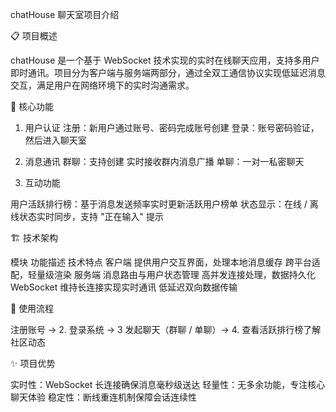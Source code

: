 chatHouse 聊天室项目介绍

📋 项目概述

chatHouse 是一个基于 WebSocket 技术实现的实时在线聊天应用，支持多用户即时通讯。项目分为客户端与服务端两部分，通过全双工通信协议实现低延迟消息交互，满足用户在网络环境下的实时沟通需求。

🔑 核心功能

1. 用户认证
 注册：新用户通过账号、密码完成账号创建
 登录：账号密码验证，然后进入聊天室

2. 消息通讯
 群聊：支持创建 实时接收群内消息广播
 单聊：一对一私密聊天

3. 互动功能

用户活跃排行榜：基于消息发送频率实时更新活跃用户榜单
状态显示：在线 / 离线状态实时同步，支持 "正在输入" 提示

🏗️ 技术架构

模块	功能描述	技术特点
客户端	提供用户交互界面，处理本地消息缓存	跨平台适配，轻量级渲染
服务端	消息路由与用户状态管理	高并发连接处理，数据持久化
WebSocket	维持长连接实现实时通讯	低延迟双向数据传输

🚀 使用流程

注册账号 → 2. 登录系统 → 3
发起聊天（群聊 / 单聊）→ 4. 查看活跃排行榜了解社区动态

✨ 项目优势

实时性：WebSocket 长连接确保消息毫秒级送达
轻量性：无多余功能，专注核心聊天体验
稳定性：断线重连机制保障会话连续性

